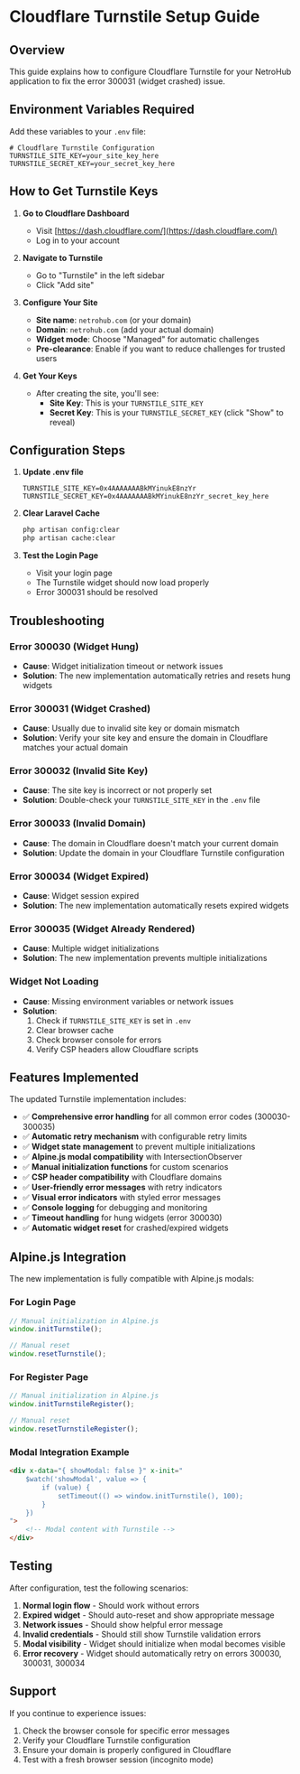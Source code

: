 # Cloudflare Turnstile Setup Guide

## Overview
This guide explains how to configure Cloudflare Turnstile for your NetroHub application to fix the error 300031 (widget crashed) issue.

## Environment Variables Required

Add these variables to your `.env` file:

```env
# Cloudflare Turnstile Configuration
TURNSTILE_SITE_KEY=your_site_key_here
TURNSTILE_SECRET_KEY=your_secret_key_here
```

## How to Get Turnstile Keys

1. **Go to Cloudflare Dashboard**
   - Visit [https://dash.cloudflare.com/](https://dash.cloudflare.com/)
   - Log in to your account

2. **Navigate to Turnstile**
   - Go to "Turnstile" in the left sidebar
   - Click "Add site"

3. **Configure Your Site**
   - **Site name**: `netrohub.com` (or your domain)
   - **Domain**: `netrohub.com` (add your actual domain)
   - **Widget mode**: Choose "Managed" for automatic challenges
   - **Pre-clearance**: Enable if you want to reduce challenges for trusted users

4. **Get Your Keys**
   - After creating the site, you'll see:
     - **Site Key**: This is your `TURNSTILE_SITE_KEY`
     - **Secret Key**: This is your `TURNSTILE_SECRET_KEY` (click "Show" to reveal)

## Configuration Steps

1. **Update .env file**
   ```env
   TURNSTILE_SITE_KEY=0x4AAAAAAABkMYinukE8nzYr
   TURNSTILE_SECRET_KEY=0x4AAAAAAABkMYinukE8nzYr_secret_key_here
   ```

2. **Clear Laravel Cache**
   ```bash
   php artisan config:clear
   php artisan cache:clear
   ```

3. **Test the Login Page**
   - Visit your login page
   - The Turnstile widget should now load properly
   - Error 300031 should be resolved

## Troubleshooting

### Error 300030 (Widget Hung)
- **Cause**: Widget initialization timeout or network issues
- **Solution**: The new implementation automatically retries and resets hung widgets

### Error 300031 (Widget Crashed)
- **Cause**: Usually due to invalid site key or domain mismatch
- **Solution**: Verify your site key and ensure the domain in Cloudflare matches your actual domain

### Error 300032 (Invalid Site Key)
- **Cause**: The site key is incorrect or not properly set
- **Solution**: Double-check your `TURNSTILE_SITE_KEY` in the `.env` file

### Error 300033 (Invalid Domain)
- **Cause**: The domain in Cloudflare doesn't match your current domain
- **Solution**: Update the domain in your Cloudflare Turnstile configuration

### Error 300034 (Widget Expired)
- **Cause**: Widget session expired
- **Solution**: The new implementation automatically resets expired widgets

### Error 300035 (Widget Already Rendered)
- **Cause**: Multiple widget initializations
- **Solution**: The new implementation prevents multiple initializations

### Widget Not Loading
- **Cause**: Missing environment variables or network issues
- **Solution**: 
  1. Check if `TURNSTILE_SITE_KEY` is set in `.env`
  2. Clear browser cache
  3. Check browser console for errors
  4. Verify CSP headers allow Cloudflare scripts

## Features Implemented

The updated Turnstile implementation includes:

- ✅ **Comprehensive error handling** for all common error codes (300030-300035)
- ✅ **Automatic retry mechanism** with configurable retry limits
- ✅ **Widget state management** to prevent multiple initializations
- ✅ **Alpine.js modal compatibility** with IntersectionObserver
- ✅ **Manual initialization functions** for custom scenarios
- ✅ **CSP header compatibility** with Cloudflare domains
- ✅ **User-friendly error messages** with retry indicators
- ✅ **Visual error indicators** with styled error messages
- ✅ **Console logging** for debugging and monitoring
- ✅ **Timeout handling** for hung widgets (error 300030)
- ✅ **Automatic widget reset** for crashed/expired widgets

## Alpine.js Integration

The new implementation is fully compatible with Alpine.js modals:

### For Login Page
```javascript
// Manual initialization in Alpine.js
window.initTurnstile();

// Manual reset
window.resetTurnstile();
```

### For Register Page
```javascript
// Manual initialization in Alpine.js
window.initTurnstileRegister();

// Manual reset
window.resetTurnstileRegister();
```

### Modal Integration Example
```html
<div x-data="{ showModal: false }" x-init="
    $watch('showModal', value => {
        if (value) {
            setTimeout(() => window.initTurnstile(), 100);
        }
    })
">
    <!-- Modal content with Turnstile -->
</div>
```

## Testing

After configuration, test the following scenarios:

1. **Normal login flow** - Should work without errors
2. **Expired widget** - Should auto-reset and show appropriate message
3. **Network issues** - Should show helpful error message
4. **Invalid credentials** - Should still show Turnstile validation errors
5. **Modal visibility** - Widget should initialize when modal becomes visible
6. **Error recovery** - Widget should automatically retry on errors 300030, 300031, 300034

## Support

If you continue to experience issues:

1. Check the browser console for specific error messages
2. Verify your Cloudflare Turnstile configuration
3. Ensure your domain is properly configured in Cloudflare
4. Test with a fresh browser session (incognito mode)
